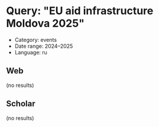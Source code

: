 # Query: "EU aid infrastructure Moldova 2025"
- Category: events
- Date range: 2024–2025
- Language: ru

## Web

(no results)

## Scholar

(no results)


